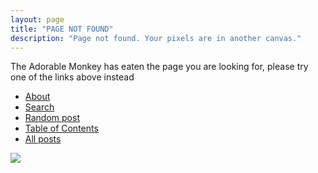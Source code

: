 ```yaml
---
layout: page
title: "PAGE NOT FOUND"
description: "Page not found. Your pixels are in another canvas."
---
```


<div class="text-center">
	<p>The Adorable Monkey has eaten the page you are looking for,
	please try one of the links above instead</p>
</div>

- [About](/about)
- [Search](/)
- [Random post](/random)
- [Table of Contents](/toc)
- [All posts](/all)

![](https://i.pinimg.com/564x/6e/9d/4e/6e9d4e344d4c9819f63ac2d817215989.jpg)
